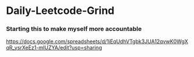 # Daily-Leetcode-Grind
### Starting this to make myself more accountable
https://docs.google.com/spreadsheets/d/1iEqUdhVTgbk3JUA12qvwK0WgXqR_ysrXeEz1-mIUZYA/edit?usp=sharing
